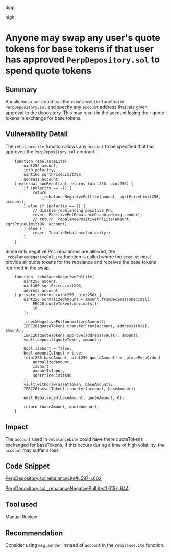 dipp

high

# Anyone may swap any user's quote tokens for base tokens if that user has approved ```PerpDepository.sol``` to spend quote tokens

## Summary

A malicious user could call the ```rebalanceLite``` function in ```PerpDepository.sol``` and specify any ```account``` address that has given approval to the depository. This may result in the account losing their quote tokens in exchange for base tokens.

## Vulnerability Detail

The ```rebalanceLite``` function allows any ```account``` to be specified that has approved the ```PerpDepository.sol``` contract. 
```solidity
    function rebalanceLite(
        uint256 amount,
        int8 polarity,
        uint160 sqrtPriceLimitX96,
        address account
    ) external nonReentrant returns (uint256, uint256) {
        if (polarity == -1) {
            return
                _rebalanceNegativePnlLite(amount, sqrtPriceLimitX96, account);
        } else if (polarity == 1) {
            // disable rebalancing positive PnL
            revert PositivePnlRebalanceDisabled(msg.sender);
            // return _rebalancePositivePnlLite(amount, sqrtPriceLimitX96, account);
        } else {
            revert InvalidRebalance(polarity);
        }
    }
```

Since only negative PnL rebalances are allowed, the ```_rebalanceNegativePnlLite``` function is called where the ```account``` must provide all quote tokens for the rebalance and receives the base tokens returned in the swap.
```solidity
    function _rebalanceNegativePnlLite(
        uint256 amount,
        uint160 sqrtPriceLimitX96,
        address account
    ) private returns (uint256, uint256) {
        uint256 normalizedAmount = amount.fromDecimalToDecimal(
            ERC20(quoteToken).decimals(),
            18
        );

        _checkNegativePnl(normalizedAmount);
        IERC20(quoteToken).transferFrom(account, address(this), amount);
        IERC20(quoteToken).approve(address(vault), amount);
        vault.deposit(quoteToken, amount);

        bool isShort = false;
        bool amountIsInput = true;
        (uint256 baseAmount, uint256 quoteAmount) = _placePerpOrder(
            normalizedAmount,
            isShort,
            amountIsInput,
            sqrtPriceLimitX96
        );
        vault.withdraw(assetToken, baseAmount);
        IERC20(assetToken).transfer(account, baseAmount);

        emit Rebalanced(baseAmount, quoteAmount, 0);

        return (baseAmount, quoteAmount);
    }
```

## Impact

The ```account``` used in ```rebalanceLite``` could have there quoteTokens exchanged for baseTokens. If this occurs during a time of high volatility, the ```account``` may suffer a loss.

## Code Snippet

[PerpDepository.sol:rebalanceLite#L597-L602](https://github.com/sherlock-audit/2023-01-uxd/blob/main/contracts/integrations/perp/PerpDepository.sol#L597-L602)

[PerpDepository.sol:_rebalanceNegativePnlLite#L615-L644](https://github.com/sherlock-audit/2023-01-uxd/blob/main/contracts/integrations/perp/PerpDepository.sol#L615-L644)

## Tool used

Manual Review

## Recommendation

Consider using ```msg.sender``` instead of ```account``` in the ```rebalanceLite``` function.